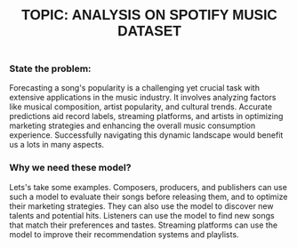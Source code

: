 <div style="text-align: center; font-family: 'Trebuchet MS', Arial, sans-serif; padding: 20px; font-size: 25px; font-weight: bold; border-radius: 0 0 0 0">
  TOPIC: ANALYSIS ON SPOTIFY MUSIC DATASET
</div>


### State the problem:
Forecasting a song's popularity is a challenging yet crucial task with extensive applications in the music industry. It involves analyzing factors like musical composition, artist popularity, and cultural trends. Accurate predictions aid record labels, streaming platforms, and artists in optimizing marketing strategies and enhancing the overall music consumption experience. Successfully navigating this dynamic landscape would benefit us a lots in many aspects.

### Why we need these model?
Lets's take some examples. Composers, producers, and publishers can use such a model to evaluate their songs before releasing them, and to optimize their marketing strategies. They can also use the model to discover new talents and potential hits. Listeners can use the model to find new songs that match their preferences and tastes. Streaming platforms can use the model to improve their recommendation systems and playlists.
